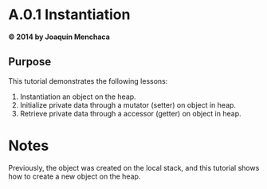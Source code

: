 # A.0.1 Instantiation
**© 2014 by Joaquín Menchaca**

## Purpose

This tutorial demonstrates the following lessons:

 1. Instantiation an object on the heap.
 2. Initialize private data through a mutator (setter) on object in heap.
 3. Retrieve private data through a accessor (getter) on object in heap.

# Notes

Previously, the object was created on the local stack, and this tutorial shows how to create a new object on the heap.
